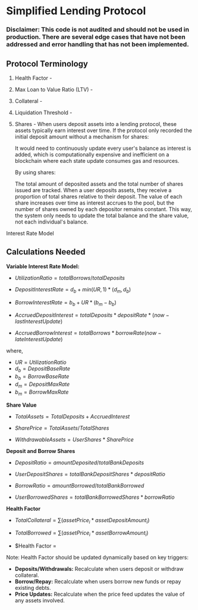 # Simplified Lending Protocol

### Disclaimer: This code is not audited and should not be used in production. There are several edge cases that have not been addressed and error handling that has not been implemented.

## Protocol Terminology

1. Health Factor -
2. Max Loan to Value Ratio (LTV) -
3. Collateral -
4. Liquidation Threshold -
5. Shares -
   When users deposit assets into a lending protocol, these assets typically earn interest over time. If the protocol only recorded the initial deposit amount without a mechanism for shares:

   It would need to continuously update every user's balance as interest is added, which is computationally expensive and inefficient on a blockchain where each state update consumes gas and resources.

   By using shares:

   The total amount of deposited assets and the total number of shares issued are tracked.
   When a user deposits assets, they receive a proportion of total shares relative to their deposit.
   The value of each share increases over time as interest accrues to the pool, but the number of shares owned by each depositor remains constant. This way, the system only needs to update the total balance and the share value, not each individual's balance.

Interest Rate Model

## Calculations Needed

**Variable Interest Rate Model:**

- $Utilization Ratio = total Borrows/total Deposits$

- $Deposit Interest Rate = d_b + min(UR, 1) * (d_m, d_b)$

- $Borrow Interest Rate = b_b + UR * (b_m - b_b)$

- $Accrued Deposit Interest = total Deposits * deposit Rate * (now - last Interest Update)$

- $Accrued Borrow Interest = total Borrows * borrow Rate (now - late Interest Update)$

where,

- $UR = Utilization Ratio$
- $d_b = Deposit Base Rate$
- $b_b = Borrow Base Rate$
- $d_m = Deposit Max Rate$
- $b_m = Borrow Max Rate$

**Share Value**

- $TotalAssets = TotalDeposits + AccruedInterest$

- $Share Price = TotalAssets / TotalShares$

- $WithdrawableAssets = UserShares * SharePrice$

**Deposit and Borrow Shares**

- $Deposit Ratio = amountDeposited / totalBankDeposits$

- $User Deposit Shares = totalBankDepositShares * depositRatio$

- $Borrow Ratio = amountBorrowed / totalBankBorrowed$

- $User Borrowed Shares = totalBankBorrowedShares * borrowRatio$

**Health Factor**

- $Total Collateral = ∑ (assetPrice_i * assetDepositAmount_i)$

- $Total Borrowed = ∑ (assetPrice_i * assetBorrowAmount_i)$

- $Health Factor =

Note: Health Factor should be updated dynamically based on key triggers:

- **Deposits/Withdrawals:** Recalculate when users deposit or withdraw collateral.
- **Borrow/Repay:** Recalculate when users borrow new funds or repay existing debts.
- **Price Updates:** Recalculate when the price feed updates the value of any assets involved.
